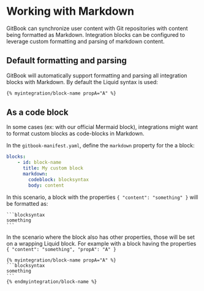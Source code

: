 # Working with Markdown

GitBook can synchronize user content with Git repositories with content being formatted as Markdown. Integration blocks can be configured to leverage custom formatting and parsing of markdown content.

## Default formatting and parsing

GitBook will automatically support formatting and parsing all integration blocks with Markdown. By default the Liquid syntax is used:

```markdown
{% myintegration/block-name propA="A" %}
```

## As a code block

In some cases (ex: with our official Mermaid block), integrations might want to format custom blocks as code-blocks in Markdown.

In the `gitbook-manifest.yaml`, define the `markdown` property for the a block:

```yaml
blocks:
    - id: block-name
      title: My custom block
      markdown:
        codeblock: blocksyntax
        body: content
```

In this scenario, a block with the properties `{ "content": "something" }` will be formatted as:

    ```blocksyntax
    something
    ```

In the scenario where the block also has other properties, those will be set on a wrapping Liquid block. For example with a block having the properties `{ "content": "something", "propA": "A" }`

    {% myintegration/block-name propA="A" %}
    ```blocksyntax
    something
    ```
    {% endmyintegration/block-name %}


